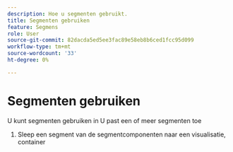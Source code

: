```yaml
---
description: Hoe u segmenten gebruikt.
title: Segmenten gebruiken
feature: Segmens
role: User
source-git-commit: 82dacda5ed5ee3fac89e58eb8b6ced1fcc95d099
workflow-type: tm+mt
source-wordcount: '33'
ht-degree: 0%

---
```


# Segmenten gebruiken

U kunt segmenten gebruiken in
U past een of meer segmenten toe

1. Sleep een segment van de segmentcomponenten naar een visualisatie, container